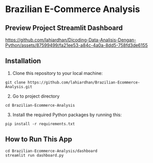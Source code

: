 # Brazilian E-Commerce Analysis

## Preview Project Streamlit Dashboard 

https://github.com/lahiardhan/Dicoding-Data-Analisis-Dengan-Python/assets/87599499/fa21ee53-a84c-4a0a-8dd5-758fd3de6155


## Installation

1. Clone this repository to your local machine:
```
git clone https://github.com/lahiardhan/Brazilian-Ecommerce-Analysis.git
```
2. Go to project directory
```
cd Brazilian-Ecommerce-Analysis
```
3. Install the required Python packages by running this:
```
pip install -r requirements.txt
```

## How to Run This App
```
cd Brazilian-Ecommerce-Analysis/dashboard
streamlit run dashboard.py
```
